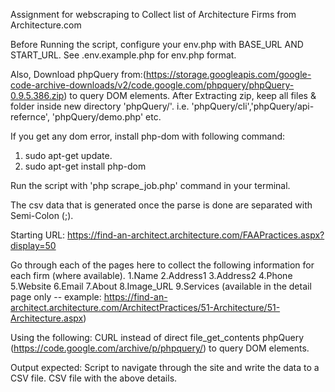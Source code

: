 Assignment for webscraping to Collect list of Architecture Firms from Architecture.com

Before Running the script, configure your env.php with BASE_URL AND START_URL. See .env.example.php for env.php format.

Also, Download phpQuery from:(https://storage.googleapis.com/google-code-archive-downloads/v2/code.google.com/phpquery/phpQuery-0.9.5.386.zip) to query DOM elements. After Extracting zip, keep all files & folder inside new directory 'phpQuery/'. i.e. 'phpQuery/cli','phpQuery/api-refernce', 'phpQuery/demo.php' etc. 

If you get any dom error, install php-dom with following command: 
1. sudo apt-get update.
2. sudo apt-get install php-dom

Run the script with 'php scrape_job.php' command in your terminal.

The csv data that is generated once the parse is done are separated with Semi-Colon (;).

Starting URL: https://find-an-architect.architecture.com/FAAPractices.aspx?display=50

Go through each of the pages here to collect the following information for each firm (where available).
1.Name
2.Address1 
3.Address2
4.Phone
5.Website
6.Email
7.About
8.Image_URL
9.Services (available in the detail page only -- example: https://find-an-architect.architecture.com/ArchitectPractices/51-Architecture/51-Architecture.aspx)

Using the following:
CURL instead of direct file_get_contents
phpQuery (https://code.google.com/archive/p/phpquery/) to query DOM elements.

Output expected:
Script to navigate through the site and write the data to a CSV file.
CSV file with the above details.



